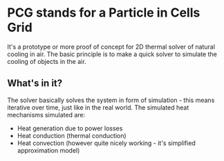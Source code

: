 # PCG stands for a Particle in Cells Grid

It's a prototype or more proof of concept for 2D thermal solver of natural cooling in air. 
The basic principle is to make a quick solver to simulate the cooling of objects in the air. 

## What's in it?

The solver basically solves the system in form of simulation - this means iterative over time, just like in the real world. The simulated heat  mechanisms simulated are:

- Heat generation due to power losses
- Heat conduction (thermal conduction)
- Heat convection (however quite nicely working - it's simplified approximation model)